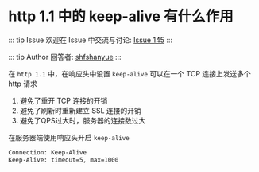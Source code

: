 # http 1.1 中的 keep-alive 有什么作用



::: tip Issue 
 欢迎在 Issue 中交流与讨论: [Issue 145](https://github.com/shfshanyue/Daily-Question/issues/145) 
:::

::: tip Author 
回答者: [shfshanyue](https://github.com/shfshanyue) 
:::

在 `http 1.1` 中，在响应头中设置 `keep-alive` 可以在一个 TCP 连接上发送多个 http 请求

1. 避免了重开 TCP 连接的开销
1. 避免了刷新时重新建立 SSL 连接的开销
1. 避免了QPS过大时，服务器的连接数过大

在服务器端使用响应头开启 `keep-alive`

``` bash
Connection: Keep-Alive
Keep-Alive: timeout=5, max=1000
```